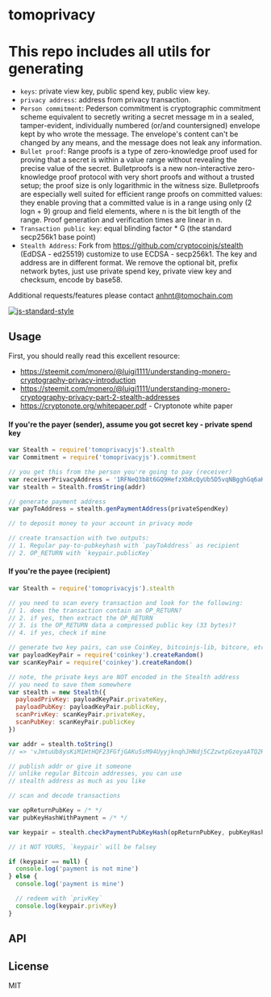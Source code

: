 tomoprivacy
=======
# This repo includes all utils for generating
- `keys`: private view key, public spend key, public view key.
- `privacy address`: address from privacy transaction.
- `Person commitment`: Pederson commitment is cryptographic commitment scheme equivalent to secretly writing a secret message m in a sealed, tamper-evident, individually numbered (or/and countersigned) envelope kept by who wrote the message. The envelope's content can't be changed by any means, and the message does not leak any information.
- `Bullet proof`: Range proofs is a type of zero-knowledge proof used for proving that a secret is within a value range without revealing the precise value of the secret. Bulletproofs is a new non-interactive zero-knowledge proof protocol with very short proofs and without a trusted setup; the proof size is only logarithmic in the witness size. Bulletproofs are especially well suited for efficient range proofs on committed values: they enable proving that a committed value is in a range using only (2 logn + 9) group and field elements, where n is the bit length of the range. Proof generation and verification times are linear in n.
- `Transaction public key`: equal blinding factor * G (the standard secp256k1 base point)
- `Stealth Address`: Fork from https://github.com/cryptocoinjs/stealth (EdDSA - ed25519) customize to use ECDSA - secp256k1. The key and address are in different format. We remove the optional bit, prefix network bytes, just use private spend key, private view key and checksum, encode by base58.


Additional requests/features please contact anhnt@tomochain.com

[![js-standard-style](https://raw.githubusercontent.com/feross/standard/master/badge.png)](https://github.com/feross/standard)


Usage
-----

First, you should really read this excellent resource:
- https://steemit.com/monero/@luigi1111/understanding-monero-cryptography-privacy-introduction
- https://steemit.com/monero/@luigi1111/understanding-monero-cryptography-privacy-part-2-stealth-addresses
- https://cryptonote.org/whitepaper.pdf - Cryptonote white paper

#### If you're the payer (sender), assume you got secret key - private spend key

```js
var Stealth = require('tomoprivacyjs').stealth
var Commitment = require('tomoprivacyjs').commitment

// you get this from the person you're going to pay (receiver) 
var receiverPrivacyAddress = '1RFNeQ3b8t6GQ9HefzXbRcQyUb5D5vqNBgghGq6aKq4wTGCpZddp252erBwXq6zQgRfeaQdag27W5emHkPJBxxh334Ab3ceMS'
var stealth = Stealth.fromString(addr)

// generate payment address
var payToAddress = stealth.genPaymentAddress(privateSpendKey)

// to deposit money to your account in privacy mode

// create transaction with two outputs:
// 1. Regular pay-to-pubkeyhash with `payToAddress` as recipient
// 2. OP_RETURN with `keypair.publicKey`
```


#### If you're the payee (recipient)

```js
var Stealth = require('tomoprivacyjs').stealth

// you need to scan every transaction and look for the following:
// 1. does the transaction contain an OP_RETURN?
// 2. if yes, then extract the OP_RETURN
// 3. is the OP_RETURN data a compressed public key (33 bytes)?
// 4. if yes, check if mine

// generate two key pairs, can use CoinKey, bitcoinjs-lib, bitcore, etc
var payloadKeyPair = require('coinkey').createRandom()
var scanKeyPair = require('coinkey').createRandom()

// note, the private keys are NOT encoded in the Stealth address
// you need to save them somewhere
var stealth = new Stealth({
  payloadPrivKey: payloadKeyPair.privateKey,
  payloadPubKey: payloadKeyPair.publicKey,
  scanPrivKey: scanKeyPair.privateKey,
  scanPubKey: scanKeyPair.publicKey
})

var addr = stealth.toString()
// => 'vJmtuUb8ysKiM1HtHQF23FGfjGAKu5sM94UyyjknqhJHNdj5CZzwtpGzeyaATQ2HvuzomNVtiwsTJSWzzCBgCTtUZbRFpzKVq9MAUr'

// publish addr or give it someone
// unlike regular Bitcoin addresses, you can use
// stealth address as much as you like

// scan and decode transactions

var opReturnPubKey = /* */
var pubKeyHashWithPayment = /* */

var keypair = stealth.checkPaymentPubKeyHash(opReturnPubKey, pubKeyHashWithPayment)

// it NOT YOURS, `keypair` will be falsey

if (keypair == null) {
  console.log('payment is not mine')
} else {
  console.log('payment is mine')

  // redeem with `privKey`
  console.log(keypair.privKey)
}
```

API
---

License
-------

MIT
